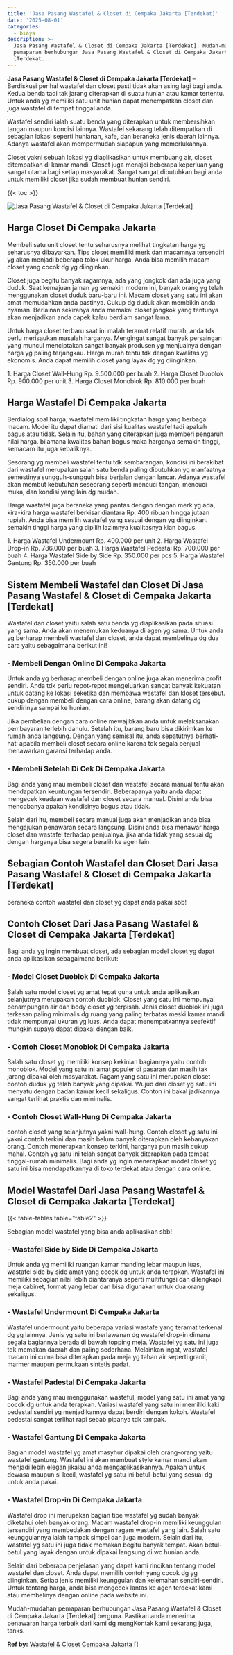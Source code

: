 ```yaml
---
title: 'Jasa Pasang Wastafel & Closet di Cempaka Jakarta [Terdekat]'
date: '2025-08-01'
categories:
  - biaya
description: >-
  Jasa Pasang Wastafel & Closet di Cempaka Jakarta [Terdekat]. Mudah-mudahan
  pemaparan berhubungan Jasa Pasang Wastafel & Closet di Cempaka Jakarta
  [Terdekat...
---
```


**Jasa Pasang Wastafel & Closet di Cempaka Jakarta \[Terdekat\]** – Berdiskusi perihal wastafel dan closet pasti tidak akan asing lagi bagi anda. Kedua benda tadi tak jarang diterapkan di suatu hunian atau kamar tertentu. Untuk anda yg memiliki satu unit hunian dapat menempatkan closet dan juga wastafel di tempat tinggal anda.

Wastafel sendiri ialah suatu benda yang diterapkan untuk membersihkan tangan maupun kondisi lainnya. Wastafel sekarang telah ditempatkan di sebagian lokasi seperti hunianan, kafe, dan beraneka jenis daerah lainnya. Adanya wastafel akan mempermudah siapapun yang memerlukannya.

Closet yakni sebuah lokasi yg diaplikasikan untuk membuang air, closet ditempatkan di kamar mandi. Closet juga menajdi beberapa keperluan yang sangat utama bagi setiap masyarakat. Sangat sangat dibutuhkan bagi anda untuk memiliki closet jika sudah membuat hunian sendiri.

{{< toc >}}

![Jasa Pasang Wastafel & Closet di Cempaka Jakarta [Terdekat]](/images/wastafel-closet-murah47.png)

## Harga Closet Di Cempaka Jakarta

Membeli satu unit closet tentu seharusnya melihat tingkatan harga yg seharusnya dibayarkan. Tips closet memiliki merk dan macamnya tersendiri yg akan menjadi beberapa tolok ukur harga. Anda bisa memilih macam closet yang cocok dg yg diinginkan.

Closet juga begitu banyak ragamnya, ada yang jongkok dan ada juga yang duduk. Saat kemajuan jaman yg semakin modern ini, banyak orang yg telah menggunakan closet duduk baru-baru ini. Macam closet yang satu ini akan amat memudahkan anda pastinya. Cukup dg duduk akan membikin anda nyaman. Berlainan sekiranya anda memakai closet jongkok yang tentunya akan menjadikan anda capek kalau berdiam sangat lama.

Untuk harga closet terbaru saat ini malah teramat relatif murah, anda tdk perlu merisaukan masalah harganya. Mengingat sangat banyak persaingan yang muncul menciptakan sangat banyak produsen yg menjualnya dengan harga yg paling terjangkau. Harga murah tentu tdk dengan kwalitas yg ekonomis. Anda dapat memilih closet yang layak dg yg diinginkan.

1\. Harga Closet Wall-Hung Rp. 9.500.000 per buah 2. Harga Closet Duoblok Rp. 900.000 per unit 3. Harga Closet Monoblok Rp. 810.000 per buah

## Harga Wastafel Di Cempaka Jakarta

Berdialog soal harga, wastafel memiliki tingkatan harga yang berbagai macam. Model itu dapat diamati dari sisi kualitas wastafel tadi apakah bagus atau tidak. Selain itu, bahan yang diterapkan juga memberi pengaruh nilai harga. bilamana kwalitas bahan bagus maka harganya semakin tinggi, semacam itu juga sebaliknya.

Sesorang yg membeli wastafel tentu tdk sembarangan, kondisi ini berakibat dari wastafel merupakan salah satu benda paling dibutuhkan yg manfaatnya semestinya sungguh-sungguh bisa berjalan dengan lancar. Adanya wastafel akan membut kebutuhan seseorang seperti mencuci tangan, mencuci muka, dan kondisi yang lain dg mudah.

Harga wastafel juga beraneka yang pantas dengan dengan merk yg ada, kira-kira harga wastafel berkisar diantara Rp. 400 ribuan hingga jutaan rupiah. Anda bisa memilih wastafel yang sesuai dengan yg diinginkan. semakin tinggi harga yang dipilih lazimnya kualitasnya kian bagus.

1\. Harga Wastafel Undermount Rp. 400.000 per unit 2. Harga Wastafel Drop-in Rp. 786.000 per buah 3. Harga Wastafel Pedestal Rp. 700.000 per buah 4. Harga Wastafel Side by Side Rp. 350.000 per pcs 5. Harga Wastafel Gantung Rp. 350.000 per buah

## Sistem Membeli Wastafel dan Closet Di Jasa Pasang Wastafel & Closet di Cempaka Jakarta \[Terdekat\]

Wastafel dan closet yaitu salah satu benda yg diaplikasikan pada situasi yang sama. Anda akan menemukan keduanya di agen yg sama. Untuk anda yg berharap membeli wastafel dan closet, anda dapat membelinya dg dua cara yaitu sebagaimana berikut ini!

### \- Membeli Dengan Online Di Cempaka Jakarta

Untuk anda yg berharap membeli dengan online juga akan menerima profit sendiri. Anda tdk perlu repot-repot mengeluarkan sangat banyak kekuatan untuk datang ke lokasi seketika dan membawa wastafel dan kloset tersebut. cukup dengan membeli dengan cara online, barang akan datang dg sendirinya sampai ke hunian.

Jika pembelian dengan cara online mewajibkan anda untuk melaksanakan pembayaran terlebih dahulu. Setelah itu, barang baru bisa dikirimkan ke rumah anda langsung. Dengan yang semisal itu, anda sepatutnya berhati-hati apabila membeli closet secara online karena tdk segala penjual menawarkan garansi terhadap anda.

### \- Membeli Setelah Di Cek Di Cempaka Jakarta

Bagi anda yang mau membeli closet dan wastafel secara manual tentu akan mendapatkan keuntungan tersendiri. Beberapanya yaitu anda dapat mengecek keadaan wastafel dan closet secara manual. Disini anda bisa mencobanya apakah kondisinya bagus atau tidak.

Selain dari itu, membeli secara manual juga akan menjadikan anda bisa mengajukan penawaran secara langsung. Disini anda bisa menawar harga closet dan wastafel terhadap penjualnya. jika anda tidak yang sesuai dg dengan harganya bisa segera beralih ke agen lain.

## Sebagian Contoh Wastafel dan Closet Dari Jasa Pasang Wastafel & Closet di Cempaka Jakarta \[Terdekat\]

beraneka contoh wastafel dan closet yg dapat anda pakai sbb!

## Contoh Closet Dari Jasa Pasang Wastafel & Closet di Cempaka Jakarta \[Terdekat\]

Bagi anda yg ingin membuat closet, ada sebagian model closet yg dapat anda aplikasikan sebagaimana berikut:

### \- Model Closet Duoblok Di Cempaka Jakarta

Salah satu model closet yg amat tepat guna untuk anda aplikasikan selanjutnya merupakan contoh duoblok. Closet yang satu ini mempunyai penampungan air dan body closet yg terpisah. Jenis closet duoblok ini juga terkesan paling minimalis dg ruang yang paling terbatas meski kamar mandi tidak mempunyai ukuran yg luas. Anda dapat menempatkannya seefektif mungkin supaya dapat dipakai dengan baik.

### \- Contoh Closet Monoblok Di Cempaka Jakarta

Salah satu closet yg memiliki konsep kekinian bagiannya yaitu contoh monoblok. Model yang satu ini amat populer di pasaran dan masih tak jarang dipakai oleh masyarakat. Ragam yang satu ini merupakan closet contoh duduk yg telah banyak yang dipakai. Wujud dari closet yg satu ini menyatu dengan badan kamar kecil sekaligus. Contoh ini bakal jadikannya sangat terlihat praktis dan minimalis.

### \- Contoh Closet Wall-Hung Di Cempaka Jakarta

contoh closet yang selanjutnya yakni wall-hung. Contoh closet yg satu ini yakni contoh terkini dan masih belum banyak diterapkan oleh kebanyakan orang. Contoh menerapkan konsep terkini, harganya pun masih cukup mahal. Contoh yg satu ini telah sangat banyak diterapkan pada tempat tinggal-rumah minimalis. Bagi anda yg ingin menerapkan model closet yg satu ini bisa mendapatkannya di toko terdekat atau dengan cara online.

## Model Wastafel Dari Jasa Pasang Wastafel & Closet di Cempaka Jakarta \[Terdekat\]

{{< table-tables table="table2" >}}

Sebagian model wastafel yang bisa anda aplikasikan sbb!

### \- Wastafel Side by Side Di Cempaka Jakarta

Untuk anda yg memiliki ruangan kamar manding lebar maupun luas, wastafel side by side amat yang cocok dg untuk anda terapkan. Wastafel ini memiliki sebagian nilai lebih diantaranya seperti multifungsi dan dilengkapi meja cabinet, format yang lebar dan bisa digunakan untuk dua orang sekaligus.

### \- Wastafel Undermount Di Cempaka Jakarta

Wastafel undermount yaitu beberapa variasi wastafe yang teramat terkenal dg yg lainnya. Jenis yg satu ini berlawanan dg wastafel drop-in dimana segala bagiannya berada di bawah topping meja. Wastafel yg satu ini juga tdk memakan daerah dan paling sederhana. Melainkan ingat, wastafel macam ini cuma bisa diterapkan pada meja yg tahan air seperti granit, marmer maupun permukaan sintetis padat.

### \- Wastafel Padestal Di Cempaka Jakarta

Bagi anda yang mau menggunakan wasteful, model yang satu ini amat yang cocok dg untuk anda terapkan. Variasi wastafel yang satu ini memiliki kaki pedestal sendiri yg menjadikannya dapat berdiri dengan kokoh. Wastafel pedestal sangat terlihat rapi sebab pipanya tdk tampak.

### \- Wastafel Gantung Di Cempaka Jakarta

Bagian model wastafel yg amat masyhur dipakai oleh orang-orang yaitu wastafel gantung. Wastafel ini akan membuat style kamar mandi akan menjadi lebih elegan jikalau anda mengaplikasikannya. Apakah untuk dewasa maupun si kecil, wastafel yg satu ini betul-betul yang sesuai dg untuk anda pakai.

### \- Wastafel Drop-in Di Cempaka Jakarta

Wastafel drop ini merupakan bagian tipe wastafel yg sudah banyak diketahui oleh banyak orang. Macam wastafel drop-in memiliki keunggulan tersendiri yang membedakan dengan ragam wastafel yang lain. Salah satu keunggulannya ialah tampak simpel dan juga modern. Selain dari itu, wastafel yg satu ini juga tidak memakan begitu banyak tempat. Akan betul-betul yang layak dengan untuk dipakai langsung di wc hunian anda.

Selain dari beberapa penjelasan yang dapat kami rincikan tentang model wastafel dan closet. Anda dapat memilih contoh yang cocok dg yg diinginkan, Setiap jenis memiliki keunggulan dan kelemahan sendiri-sendiri. Untuk tentang harga, anda bisa mengecek lantas ke agen terdekat kami atau membelinya dengan online pada website ini.

Mudah-mudahan pemaparan berhubungan Jasa Pasang Wastafel & Closet di Cempaka Jakarta \[Terdekat\] berguna. Pastikan anda menerima penawaran harga terbaik dari kami dg mengKontak kami sekarang juga, tanks.

**Ref by:** [Wastafel & Closet Cempaka Jakarta []](https://id.wikipedia.org/wiki/Wastafel)

